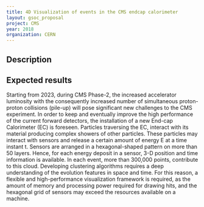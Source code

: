 ```yaml
---
title: 4D Visualization of events in the CMS endcap calorimeter
layout: gsoc_proposal
project: CMS
year: 2018
organization: CERN
---
```


## Description


## Expected results
Starting from 2023, during CMS Phase-2, the increased accelerator luminosity with the consequently increased number of simultaneous proton-proton collisions (pile-up) will pose significant new challenges to the CMS experiment. In order to keep and eventually improve the 
high performance of the current forward detectors, the installation of a new End-cap Calorimeter (EC) is foreseen. Particles traversing the EC, interact with its material producing complex showers of other particles. These particles may interact with sensors and release a 
certain amount of energy E at a time instant t. Sensors are arranged in a hexagonal-shaped pattern on more than 50 layers. Hence, for each energy deposit in a sensor, 3-D position and time information is available. In each event, more than 300,000 points, contribute to this 
cloud. Developing clustering algorithms requires a deep understanding of the evolution features in space and time. For this reason, a flexible and high-performance visualization framework is required, as the amount of memory and processing power required for drawing hits, 
and the hexagonal grid of sensors may exceed the resources available on a machine.

